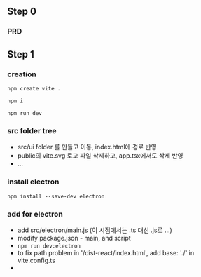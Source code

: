 
## Step 0
### PRD

## Step 1
### creation
``` npm create vite . ```

``` npm i ```

``` npm run dev ```

### src folder tree 
- src/ui folder 를 만들고 이동, index.html에 경로 반영
- public의 vite.svg 로고 파일 삭제하고, app.tsx에서도 삭제 반영
- ...

### install electron
``` npm install --save-dev electron ```

### add for electron
- add src/electron/main.js (이 시점에서는 .ts 대신 .js로 ...)
- modify package.json - main, and script
- ``` npm run dev:electron  ```
- to fix path problem in '/dist-react/index.html', add base: './' in vite.config.ts
-  
